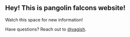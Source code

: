 ## Hey! This is pangolin falcons website!

Watch this space for new information!

Have questions? Reach out to [@vagish](https://twitter.com/vagish).
